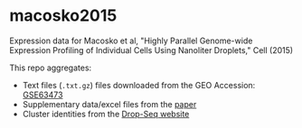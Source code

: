 # macosko2015

Expression data for Macosko et al, "Highly Parallel Genome-wide Expression Profiling of Individual Cells Using Nanoliter Droplets," Cell (2015)

This repo aggregates:
- Text files (`.txt.gz`) files downloaded from the GEO Accession: [GSE63473](https://www.ncbi.nlm.nih.gov/geo/query/acc.cgi?acc=GSE63473)
- Supplementary data/excel files from the [paper](https://www.ncbi.nlm.nih.gov/pmc/articles/PMC4481139/)
- Cluster identities from the [Drop-Seq website](http://mccarrolllab.com/dropseq/)
